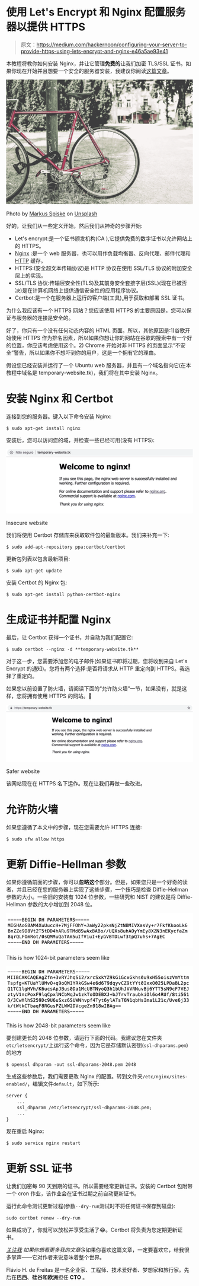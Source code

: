 # 使用 Let's Encrypt 和 Nginx 配置服务器以提供 HTTPS

> 原文：<https://medium.com/hackernoon/configuring-your-server-to-provide-https-using-lets-encrypt-and-nginx-e46a5ae93e41>

本教程将教你如何安装 Nginx，并让它管理**免费的**让我们加密 TLS/SSL 证书。如果你现在开始并且想要一个安全的服务器安装，我建议你阅读[这篇文章](https://medium.freecodecamp.org/how-to-create-your-first-safe-server-ready-for-production-f1cc60eec69a)。

![](img/92ef4b3068645dfe89a8627870de680f.png)

Photo by [Markus Spiske](https://unsplash.com/photos/OXIv6mxmFPA?utm_source=unsplash&utm_medium=referral&utm_content=creditCopyText) on [Unsplash](https://unsplash.com/search/photos/safe?utm_source=unsplash&utm_medium=referral&utm_content=creditCopyText)

好的，让我们从一些定义开始，然后我们从神奇的步骤开始:

*   Let's encrypt:是一个证书颁发机构(CA ),它提供免费的数字证书以允许网站上的 HTTPS。
*   [Nginx](https://hackernoon.com/tagged/nginx) :是一个 web 服务器，也可以用作负载均衡器、反向代理、邮件代理和 [HTTP](https://hackernoon.com/tagged/http) 缓存。
*   HTTPS:(安全超文本传输协议)是 HTTP 协议在使用 SSL/TLS 协议的附加安全层上的实现。
*   SSL/TLS 协议:传输层安全性(TLS)及其前身安全套接字层(SSL)(现在已被否决)是在计算机网络上提供通信安全性的应用程序协议。
*   Certbot:是一个在服务器上运行的客户端(工具),用于获取和部署 SSL 证书。

为什么我应该有一个 HTTPS 网站？您应该使用 HTTPS 的主要原因是，您可以保证与服务器的连接是安全的。

好了，你只有一个没有任何动态内容的 HTML 页面。所以，其他原因是:1)谷歌开始使用 HTTPS 作为排名因素，所以如果你想让你的网站在谷歌的搜索中有一个好的位置，你应该考虑使用这个。2) Chrome 开始对非 HTTPS 的页面显示“不安全”警告，所以如果你不想吓到你的用户，这是一个拥有它的理由。

假设您已经安装并运行了一个 Ubuntu web 服务器，并且有一个域名指向它(在本教程中域名是 temporary-website.tk)，我们将在其中安装 Nginx。

# 安装 Nginx 和 Certbot

连接到您的服务器。键入以下命令安装 Nginx:

```
$ sudo apt-get install nginx
```

安装后，您可以访问您的域，并检查一些已经可用(没有 HTTPS):

![](img/d1d0efcc7638ffe9e69249c18dfab80e.png)

Insecure website

我们将使用 Certbot 存储库来获取软件包的最新版本。我们来补充一下:

```
$ sudo add-apt-repository ppa:certbot/certbot
```

更新包列表以包含最新项目:

```
$ sudo apt-get update
```

安装 Certbot 的 Nginx 包:

```
$ sudo apt-get install python-certbot-nginx
```

# 生成证书并配置 Nginx

最后，让 Certbot 获得一个证书，并自动为我们配置它:

```
$ sudo certbot --nginx -d **temporary-website.tk**
```

对于这一步，您需要添加您的电子邮件(如果证书即将过期，您将收到来自 Let's Encrypt 的通知)。您将有两个选择:是否将请求从 HTTP 重定向到 HTTPS。我选择了重定向。

如果您以前设置了防火墙，请阅读下面的“允许防火墙”一节，如果没有，就是这样，您将拥有使用 HTTPS 的网站。🎉

![](img/18d860fd1dd5e6aaaa1a2899940187dc.png)

Safer website

该网站现在在 HTTPS 名下运作。现在让我们再做一些改进。

# 允许防火墙

如果您遵循了本文中的步骤，现在您需要允许 HTTPS 连接:

```
$ sudo ufw allow https
```

# 更新 Diffie-Hellman 参数

如果你遵循前面的步骤，你可以**忽略这个**部分。但是，如果您只是一个好奇的读者，并且已经在您的服务器上实现了这些步骤，一个技巧是检查 Diffie-Hellman 参数的大小。一些旧的安装有 1024 位参数，一些研究和 NIST 的建议是将 Diffie-Hellman 参数的大小增加到 2048 位。

![](img/7a2c886f3740f5496809a85f5edb5dcb.png)

This is how 1024-bit parameters seem like

![](img/4360b68e91a5365074c439562e79ddd8.png)

This is how 2048-bit parameters seem like

要创建更长的 2048 位参数，请运行下面的代码。我建议您在文件夹`etc/letsencrypt/`上运行这个命令，因为它是存储默认密钥(`ssl-dhparams.pem`)的地方

```
$ openssl dhparam -out ssl-dhparams-2048.pem 2048
```

生成这些参数后，我们需要更改 Nginx 的配置。转到文件夹`/etc/nginx/sites-enabled/`，编辑文件`default`，如下所示:

```
server {
    ...
    ssl_dhparam /etc/letsencrypt/ssl-dhparams-2048.pem;
    ...
}
```

现在重启 Nginx:

```
$ sudo service nginx restart
```

# 更新 SSL 证书

让我们加密每 90 天到期的证书。所以需要经常更新证书。安装的 Certbot 包附带一个 cron 作业，该作业会在证书过期之前自动更新证书。

运行此命令测试更新过程(参数`--dry-run`测试时不将任何证书保存到磁盘):

```
sudo certbot renew --dry-run
```

如果成功了，你就可以放松并享受生活了😂。Certbot 将负责为您定期更新证书。

[*关注我*](/@flaviohfreitas) *如果你想看更多我的文章*😘如果你喜欢这篇文章，一定要喜欢它，给我很多掌声——它对作者来说意味着整个世界。

Flávio H. de Freitas 是一名企业家、工程师、技术爱好者、梦想家和旅行家。先后在**巴西**、**硅谷和欧洲**担任 **CTO** 。